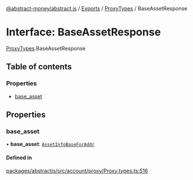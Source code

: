 [@abstract-money/abstract.js](../README.md) / [Exports](../modules.md) / [ProxyTypes](../modules/ProxyTypes.md) / BaseAssetResponse

# Interface: BaseAssetResponse

[ProxyTypes](../modules/ProxyTypes.md).BaseAssetResponse

## Table of contents

### Properties

- [base\_asset](ProxyTypes.BaseAssetResponse.md#base_asset)

## Properties

### base\_asset

• **base\_asset**: [`AssetInfoBaseForAddr`](../modules/ProxyTypes.md#assetinfobaseforaddr)

#### Defined in

[packages/abstractjs/src/account/proxy/Proxy.types.ts:516](https://github.com/AbstractSDK/frontend/blob/07410073/packages/abstractjs/src/account/proxy/Proxy.types.ts#L516)
